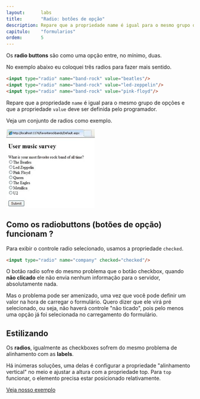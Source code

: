```yaml
---
layout:      labs
title:       "Radio: botões de opção"
description: Repare que a propriedade name é igual para o mesmo grupo de opções e que a propriedade value deve ser definida pelo programador. Para exibir o controle radio selecionado, usamos a propriedade checked.
capitulo:    "formularios"
ordem:       5
---
```



Os __radio buttons__ são como uma opção entre, no mínimo, duas.

No exemplo abaixo eu coloquei três radios para fazer mais sentido.

```html
<input type="radio" name="band-rock" value="beatles"/>
<input type="radio" name="band-rock" value="led-zeppelin"/>
<input type="radio" name="band-rock" value="pink-floyd"/>

```
Repare que a propriedade `name` é igual para o mesmo grupo de opções e que a propriedade `value` deve ser definida pelo
programador.

Veja um conjunto de radios como exemplo.

![Ilustração de um campo radio button](input-radio.jpg "Ilustração de um campo radio button")


## Como os radiobuttons (botões de opção) funcionam ?

Para exibir o controle radio selecionado, usamos a propriedade `checked`.

```html
<input type="radio" name="company" checked="checked"/>
```

O botão radio sofre do mesmo problema que o botão checkbox, quando __não clicado__ ele não envia nenhum informação para
o servidor, absolutamente nada.

Mas o problema pode ser amenizado, uma vez que você pode definir um valor na hora de carregar o formulário. Quero dizer
que ele virá pré selecionado, ou seja, não haverá controle "não ticado", pois pelo menos uma opção já foi selecionada 
no carregamento do formulário.


## Estilizando

Os __radios__, igualmente as checkboxes sofrem do mesmo problema de alinhamento com as __labels__.

Há inúmeras soluções, uma delas é configurar a propriedade "alinhamento vertical" no meio e ajustar a altura com a 
propriedade top. Para `top` funcionar, o elemento precisa estar posicionado relativamente.

<a href="exemplo.html" class="btn btn-primary">Veja nosso exemplo</a>